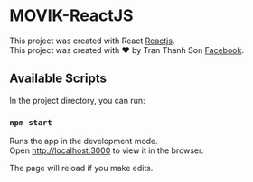 # MOVIK-ReactJS
This project was created with React [Reactjs](https://github.com/facebook/react/).<br/>
This project was created with ❤️ by Tran Thanh Son [Facebook](https://www.facebook.com/ette9773).
## Available Scripts

In the project directory, you can run:

### `npm start`

Runs the app in the development mode.<br />
Open [http://localhost:3000](http://localhost:3000) to view it in the browser.

The page will reload if you make edits.<br />

